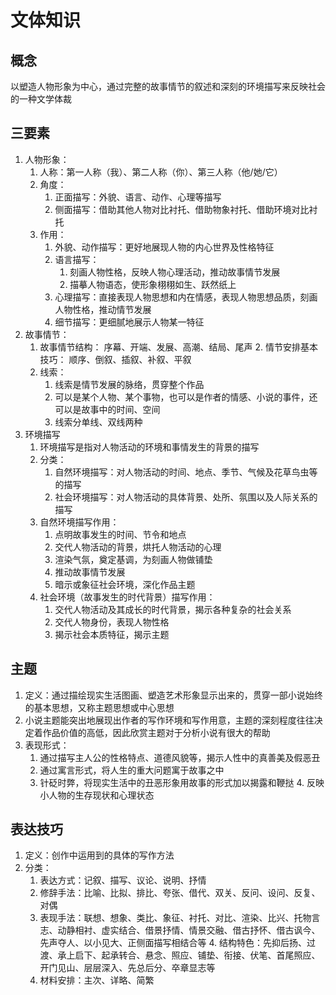 # 文体知识

## 概念
以塑造人物形象为中心，通过完整的故事情节的叙述和深刻的环境描写来反映社会的一种文学体裁

## 三要素
1. 人物形象：
	1. 人称：第一人称（我）、第二人称（你）、第三人称（他/她/它）
	 2. 角度：
		  1. 正面描写：外貌、语言、动作、心理等描写
		2. 侧面描写：借助其他人物对比衬托、借助物象衬托、借助环境对比衬托
	  3. 作用：
		   1. 外貌、动作描写：更好地展现人物的内心世界及性格特征
		 2. 语言描写：
			   1. 刻画人物性格，反映人物心理活动，推动故事情节发展
			  2. 描摹人物语态，使形象栩栩如生、跃然纸上
		 3. 心理描写：直接表现人物思想和内在情感，表现人物思想品质，刻画人物性格，推动情节发展
		   4. 细节描写：更细腻地展示人物某一特征
2. 故事情节：
	1. 故事情节结构：
		 序幕、开端、发展、高潮、结局、尾声
	   2. 情节安排基本技巧：
		顺序、倒叙、插叙、补叙、平叙
	  3. 线索：
		   1. 线索是情节发展的脉络，贯穿整个作品
		 2. 可以是某个人物、某个事物，也可以是作者的情感、小说的事件，还可以是故事中的时间、空间
		   3. 线索分单线、双线两种
3. 环境描写
	1. 环境描写是指对人物活动的环境和事情发生的背景的描写
	 2. 分类：
		  1. 自然环境描写：对人物活动的时间、地点、季节、气候及花草鸟虫等的描写
		2. 社会环境描写：对人物活动的具体背景、处所、氛围以及人际关系的描写
	  3. 自然环境描写作用：
		   1. 点明故事发生的时间、节令和地点
		 2. 交代人物活动的背景，烘托人物活动的心理
		   3. 渲染气氛，奠定基调，为刻画人物做铺垫
		 4. 推动故事情节发展
		   5. 暗示或象征社会环境，深化作品主题
	 4. 社会环境（故事发生的时代背景）描写作用：
		  1. 交代人物活动及其成长的时代背景，揭示各种复杂的社会关系
		2. 交代人物身份，表现人物性格
		  3. 揭示社会本质特征，揭示主题

## 主题
1. 定义：通过描绘现实生活图画、塑造艺术形象显示出来的，贯穿一部小说始终的基本思想，又称主题思想或中心思想
2. 小说主题能突出地展现出作者的写作环境和写作用意，主题的深刻程度往往决定着作品价值的高低，因此欣赏主题对于分析小说有很大的帮助
3. 表现形式：
	1. 通过描写主人公的性格特点、道德风貌等，揭示人性中的真善美及假恶丑
	 2. 通过寓言形式，将人生的重大问题寓于故事之中
	  3. 针砭时弊，将现实生活中的丑恶形象用故事的形式加以揭露和鞭挞
	   4. 反映小人物的生存现状和心理状态

## 表达技巧
1. 定义：创作中运用到的具体的写作方法
2. 分类：
	1. 表达方式：记叙、描写、议论、说明、抒情
	 2. 修辞手法：比喻、比拟、排比、夸张、借代、双关、反问、设问、反复、对偶
	  3. 表现手法：联想、想象、类比、象征、衬托、对比、渲染、比兴、托物言志、动静相衬、虚实结合、借景抒情、情景交融、借古抒怀、借古讽今、先声夺人、以小见大、正侧面描写相结合等
	   4. 结构特色：先抑后扬、过渡、承上启下、起承转合、悬念、照应、铺垫、衔接、伏笔、首尾照应、开门见山、层层深入、先总后分、卒章显志等
	5. 材料安排：主次、详略、简繁